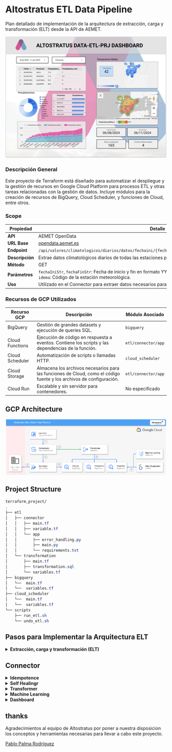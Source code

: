 # Altostratus ETL Data Pipeline

Plan detallado de implementación de la arquitectura de extracción, carga y transformación (ELT) desde la API de AEMET.

![Dashboard Visualization](documentation/images/altostratus-data-prj-dashboard.png)

### Descripción General
Este proyecto de Terraform está diseñado para automatizar el despliegue y la gestión de recursos en Google Cloud Platform para procesos ETL y otras tareas relacionadas con la gestión de datos. Incluye módulos para la creación de recursos de BigQuery, Cloud Scheduler, y funciones de Cloud, entre otros.

### Scope

| **Propiedad**   | **Detalle**                                                                                    |
|-----------------|------------------------------------------------------------------------------------------------|
| **API**         | AEMET OpenData                                                                                 |
| **URL Base**    | [opendata.aemet.es](https://opendata.aemet.es/dist/index.html#/informacion-satelite)           |
| **Endpoint**    | `/api/valores/climatologicos/diarios/datos/fechaini/{fechaIniStr}/fechafin/{fechaFinStr}/estacion/{idema}` |
| **Descripción** | Extrae datos climatológicos diarios de todas las estaciones para un rango de fechas específico.|
| **Método**      | GET                                                                                            |
| **Parámetros**  | `fechaIniStr`, `fechaFinStr`: Fecha de inicio y fin en formato YYYY-MM-DD.<br>`idema`: Código de la estación meteorológica. |
| **Uso**         | Utilizado en el Connector para extraer datos necesarios para procesamiento en Staging.         |

### Recursos de GCP Utilizados

| Recurso GCP       | Descripción                                                | Módulo Asociado    |
|-------------------|------------------------------------------------------------|--------------------|
| BigQuery          | Gestión de grandes datasets y ejecución de queries SQL.    | `bigquery`         |
| Cloud Functions   | Ejecución de código en respuesta a eventos. Contiene los scripts y las dependencias de la función. | `etl/connector/app`|
| Cloud Scheduler   | Automatización de scripts o llamadas HTTP.                 | `cloud_scheduler`  |
| Cloud Storage     | Almacena los archivos necesarios para las funciones de Cloud, como el código fuente y los archivos de configuración. | `etl/connector/app`|
| Cloud Run         | Escalable y sin servidor para contenedores.                | No especificado    |


## GCP Architecture

![subject](documentation/images/gcp_structure.png)

## Project Structure

```css
terraform_project/
.
├── etl
│   ├── connector
│   │   ├── main.tf
│   │   ├── variable.tf
│   │   └── app
│   │       ├── error_handling.py
│   │       ├── main.py
│   │       └── requirements.txt
│   └── transformation
│       ├── main.tf
│       ├── transformation.sql
│       └── variables.tf
├── bigquery
│   └──  main.tf
│   └──  variables.tf
├── cloud_scheduler
│   └──  main.tf
│   └──  variables.tf
└── scripts
    ├── run_etl.sh
    └── undo_etl.sh
```


## Pasos para Implementar la Arquitectura ELT


<details>
<summary><strong>Extracción, carga y transformación (ELT)</strong></summary>

### Flujo de Proceso ETL

1. **Extracción (E) - Connector:**
   - La función del connector se conecta a la API de AEMET.
   - Extrae los datos meteorológicos.
   - Almacena estos datos en la tabla de `staging` en BigQuery.

2. **Transformación (T) - Transformation:**
   - **Vista para Eliminación de Duplicados:**
     - Crea la vista `processing.aemet_data_clean_view` para eliminar duplicados.
   - **Vista para Validación y Limpieza:**
     - Crea la vista `processing.aemet_data_clean_validated_view` para validar y limpiar los datos.
   - **Tabla para Agregación y Cálculo:**
     - Crea la tabla `reporting.aemet_data_aggregated` a partir de las vistas procesadas.
     - Realiza cálculos como promedio de temperatura, suma de precipitación, etc.

3. **Carga (L) - Reporting:**
   - La tabla `reporting.aemet_data_aggregated` contiene los datos finales y agregados.
   - Estos datos están listos para ser consumidos por herramientas de visualización como Looker Studio.

</details>

## Connector

<details>
<summary><strong>Idempotence</strong></summary>
    
### Idempotencia
La idempotencia es un principio de diseño que asegura que múltiples invocaciones de una operación bajo las mismas condiciones producen el mismo resultado sin efectos adicionales. En el contexto de un conector ETL, asegura que al ejecutarse repetidas veces, el proceso no generará datos duplicados, incluso si se invoca varias veces el mismo día.

El conector está diseñado para ser idempotente. Esto se logra mediante una serie de controles y verificaciones que aseguran que solo se carguen datos nuevos o faltantes en la base de datos, sin duplicar entradas existentes. A continuación, se detallan los pasos y mecanismos utilizados:

1. **Verificación de Datos Existentes:**
   - Antes de insertar datos en BigQuery, el conector verifica si ya existen en la tabla destino. Esto se hace mediante una consulta SQL que busca registros por fecha y estación.
   ```python
   def check_data_exists(client, table_id, date, station):
       query = f"""
       SELECT COUNT(*) as count
       FROM `{table_id}`
       WHERE Fecha = '{date}' AND Estacion = '{station}'
       """
       query_job = client.query(query)
       results = query_job.result()
       for row in results:
           if row.count > 0:
               return True
       return False
   ```

2. **Procesamiento Condicional de Datos:**
   - Solo los datos que no existen actualmente en la base de datos son procesados y cargados. Esto evita duplicados y asegura que cada ejecución del conector, incluso repetida en el mismo día, no altere los resultados de las cargas anteriores.
   ```python
   for row in data:
       if not check_data_exists(client, table_id, row['Fecha'], row['Estacion']):
           unique_data.append(row)

   if unique_data:
       errors = client.insert_rows_json(table_id, unique_data)
       if errors:
           raise Exception(f"Failed to insert rows: {errors}")
   ```

3. **Manejo de Excepciones y Errores de Conectividad:**
   - Cualquier fallo en la obtención de datos o en la respuesta de la API resulta en la captura de estos incidentes sin reintentar automáticamente la carga, lo que podría llevar a intentos duplicados de inserción.
   ```python
   except requests.exceptions.RequestException as e:
       print(f"Exception occurred for station {station_id}, logging failed request: {e}")
       failed_stations.append(station_id)
   ```

#### Beneficios de la Idempotencia
Implementar la idempotencia en el conector ofrece múltiples beneficios, incluyendo:
- **Consistencia de Datos**: Asegura que los datos sean consistentes y confiables, libres de duplicaciones no deseadas.
- **Robustez Operativa**: Mejora la robustez del sistema al manejar fallos y reinvocaciones sin introducir anomalías en los datos.
- **Optimización de Recursos**: Reduce el uso innecesario de recursos al evitar procesar y almacenar datos que ya están presentes.
  
</details>


<details>
<summary><strong>Self Healingr</strong></summary>

# Self Healing

La auto-reparación en nuestro conector de Altostratus asegura que si ocurre alguna interrupción en la disponibilidad de la API de AEMET, como un período de inactividad de dos semanas, el sistema automáticamente recupera y carga los datos perdidos una vez que la API vuelve a estar disponible.

#### Mecanismo de Auto-Reparación:

1. **Registro de Solicitudes Fallidas:**
   - Si una solicitud a la API falla, el incidente se registra en una tabla específica (`FAILED_REQUESTS_TABLE`) con detalles como la fecha de inicio, la fecha de fin y el código de la estación.
   ```python
   def log_failed_requests(client, start_date, end_date, station_id):
       table_id = os.getenv('FAILED_REQUESTS_TABLE_ID')
       row = {"FechaInicio": start_date, "FechaFin": end_date, "Estacion": station_id}
       client.insert_rows_json(table_id, [row])
   ```

2. **Reintento de Cargas Fallidas:**
   - Regularmente se revisa la tabla de solicitudes fallidas para intentar nuevamente cargar los datos. Si la API vuelve a estar disponible y los datos pueden ser recuperados, se procesan y cargan en BigQuery.
   ```python
   def retry_failed_requests(client, api_key):
       table_id = os.getenv('FAILED_REQUESTS_TABLE_ID')
       failed_requests = client.query(f"SELECT * FROM `{table_id}`").result()
       for request in failed_requests:
           data_url = fetch_aemet_data(api_key, request.FechaInicio, request.FechaFin, request.Estacion)
           if data_url:
               data = fetch_data_from_url(data_url)
               load_data_to_bigquery(data)
               delete_failed_request(client, request.FechaInicio, request.FechaFin, request.Estacion)
   ```

3. **Limpieza de Registros de Fallos:**
   - Después de una carga exitosa, las entradas correspondientes en la tabla de solicitudes fallidas se eliminan para evitar reintento innecesarios y mantener la tabla limpia.
   ```python
   def delete_failed_request(client, start_date, end_date, station_id):
       table_id = os.getenv('FAILED_REQUESTS_TABLE_ID')
       client.query(f"DELETE FROM `{table_id}` WHERE FechaInicio = '{start_date}' AND FechaFin = '{end_date}' AND Estacion = '{station_id}'")
   ```

#### Beneficios:

- **Continuidad y Completitud de Datos**: Asegura que todos los datos necesarios sean recuperados y cargados, manteniendo la integridad y completitud del conjunto de datos.
- **Resiliencia Operativa**: Aumenta la capacidad del sistema para manejar interrupciones sin intervención humana, mejorando la fiabilidad del proceso ETL.
- **Eficiencia en la Gestión de Datos**: Optimiza el manejo de datos y recursos al automatizar la recuperación de datos tras fallos de conexión con la fuente.

</details>


<details>
<summary><strong>Transformer</strong></summary>

### Descripción del Transformer

El módulo Transformer es crucial para la conversión de datos crudos en información agregada y limpia que se almacena para el análisis y reporte final. Este proceso se realiza mediante scripts SQL que manipulan y transforman datos almacenados en BigQuery, siguiendo un flujo detallado y estructurado de operaciones.

#### Proceso de Transformación Detallado:

1. **Eliminación de Duplicados:**
   - Primero, se crea una vista en BigQuery que elimina los duplicados de los datos recopilados, garantizando que cada registro en el dataset `staging` sea único. Esto se logra utilizando la cláusula `SELECT DISTINCT`.
   ```sql
   CREATE OR REPLACE VIEW processing.aemet_data_clean_view AS
   SELECT DISTINCT *
   FROM staging.aemet_data;
   ```

2. **Validación y Limpieza de Datos:**
   - A continuación, se aplica una segunda vista para validar y limpiar los datos. Esta vista filtra los registros para asegurarse de que todos los campos críticos contengan valores válidos y no nulos, como temperaturas y precipitaciones.
   ```sql
   CREATE OR REPLACE VIEW processing.aemet_data_clean_validated_view AS
   SELECT *
   FROM processing.aemet_data_clean_view
   WHERE Temperatura_Media_C IS NOT NULL
     AND Temperatura_Maxima_C IS NOT NULL
     AND Temperatura_Minima_C IS NOT NULL;
   ```

3. **Agregación y Cálculo:**
   - Finalmente, se realiza una transformación que agrega los datos por provincia y fecha, calculando promedios y totales para varias métricas climáticas. Esta transformación se almacena como una tabla en el dataset `reporting`.
   ```sql
   CREATE OR REPLACE TABLE reporting.aemet_data_aggregated AS
   SELECT Provincia, Fecha,
          AVG(Temperatura_Media_C) AS Avg_Temperatura_Media_C,
          AVG(Temperatura_Maxima_C) AS Avg_Temperatura_Maxima_C,
          AVG(Temperatura_Minima_C) AS Avg_Temperatura_Minima_C,
          SUM(Precipitacion_mm) AS Total_Precipitacion_mm,
          AVG(Humedad_Relativa_Media) AS Avg_Humedad_Relativa_Media,
          AVG(Presion_Maxima_hPa) AS Avg_Presion_Maxima_hPa,
          AVG(Presion_Minima_hPa) AS Avg_Presion_Minima_hPa,
          AVG(Velocidad_Media_Viento_ms) AS Avg_Velocidad_Media_Viento_ms,
          MAX(Racha_Maxima_Viento_ms) AS Max_Racha_Maxima_Viento_ms
   FROM processing.aemet_data_clean_validated_view
   GROUP BY Provincia, Fecha;
   ```

#### Características Clave del Transformer:

- **Automatización de Limpieza y Validación:** Asegura la calidad y la confiabilidad de los datos que fluyen hacia los sistemas de reporting y análisis.
- **Eficiencia de Consultas:** Al almacenar vistas intermedias y tablas, se minimiza el costo computacional de futuras consultas y análisis, permitiendo un acceso más rápido y eficiente a los datos.
- **Facilidad de Mantenimiento:** Mantener el código SQL en archivos separados y bien documentados facilita su revisión y actualización.

</details>


<details>
<summary><strong>Machine Learning</strong></summary>

# Predictions

### Parámetros Clave en el Modelo de Machine Learning

| **Parámetro**          | **Descripción**                                                                                       | **Valor Utilizado** |
|------------------------|-------------------------------------------------------------------------------------------------------|---------------------|
| **Forecast Horizon**   | Define el período hacia el futuro para el cual el modelo realiza predicciones.                        | Después de 7 días   |
| **Context Window**     | Cantidad de días anteriores usados para predecir un valor futuro, proporcionando contexto histórico.  | 5 días              |

#### Resumen de Parámetros:
- **Forecast Horizon**: Ajustado para predecir valores hasta 7 días después del último dato disponible, enfocado en una proyección de corto plazo.
- **Context Window**: Utiliza 5 días de datos anteriores para cada predicción, equilibrando la captura de tendencias recientes sin sobrecargar el modelo con información demasiado antigua.

## Primera predicción

```
Fecha,Estacion,Provincia,Temperatura_Maxima_C,Temperatura_Minima_C,Humedad_Relativa_Media,Presion_Maxima_hPa,Presion_Minima_hPa,Velocidad_Media_Viento_ms,Racha_Maxima_Viento_ms,Precipitacion_mm,predicted_on_Fecha,Predicted_Temperatura_Media_C
2024-06-11,"MADRID, RETIRO",MADRID,30.0,20.0,45.0,937.2,933.9,2.5,7.8,0.0,2024-06-11,24.859983444213867
2024-06-12,"MADRID, RETIRO",MADRID,31.0,21.0,46.0,937.2,933.9,2.5,7.8,0.0,2024-06-11,24.525007247924805
2024-06-13,"MADRID, RETIRO",MADRID,32.0,22.0,47.0,937.2,933.9,2.5,7.8,0.0,2024-06-11,24.2839412689209
2024-06-14,"MADRID, RETIRO",MADRID,33.0,23.0,48.0,937.2,933.9,2.5,7.8,0.0,2024-06-11,24.024276733398438
2024-06-15,"MADRID, RETIRO",MADRID,34.0,24.0,49.0,937.2,933.9,2.5,7.8,0.0,2024-06-11,24.142459869384766
2024-06-16,"MADRID, RETIRO",MADRID,35.0,25.0,50.0,937.2,933.9,2.5,7.8,0.0,2024-06-11,24.18337059020996
2024-06-17,"MADRID, RETIRO",MADRID,36.0,26.0,51.0,937.2,933.9,2.5,7.8,0.0,2024-06-11,24.358701705932617
```

## Segunda prediccion
```
"2024-06-11","MADRID","30.0","20.0","0.0","45.0","937.2","933.9","2.5","7.8",22.91298484802246
"2024-06-12","MADRID","31.0","21.0","0.0","46.0","937.2","933.9","2.5","7.8",22.82161521911621
"2024-06-13","MADRID","32.0","22.0","0.0","47.0","937.2","933.9","2.5","7.8",22.551820755004883
"2024-06-14","MADRID","33.0","23.0","0.0","48.0","937.2","933.9","2.5","7.8",22.6556396484375
"2024-06-15","MADRID","34.0","24.0","0.0","49.0","937.2","933.9","2.5","7.8",22.755218505859375
"2024-06-16","MADRID","35.0","25.0","0.0","50.0","937.2","933.9","2.5","7.8",22.822126388549805
"2024-06-17","MADRID","36.0","26.0","0.0","51.0","937.2","933.9","2.5","7.8",22.743627548217773
```

## Analisis

### Mejoras para el segundo modelo

- **Ampliación de Datos**: El segundo modelo se benefició de un conjunto de datos mucho más amplio, aprovechando observaciones de un año entero por cada estación. Esto proporcionó una base más robusta para el entrenamiento, permitiendo al modelo captar mejor las variabilidades y tendencias a largo plazo.
- **Tiempo de Entrenamiento**: Al duplicar el tiempo de entrenamiento en el segundo modelo, se permitió un análisis más profundo de los datos más extensos, potencialmente mejorando la capacidad del modelo para hacer predicciones precisas.
- **Tratamiento de Valores Nulos**: Optar por la mediana en lugar de la media para reemplazar los valores nulos en las precipitaciones asegura que el modelo no se vea afectado por valores atípicamente altos o bajos, manteniendo una aproximación más realista y representativa de las condiciones climáticas típicas.

### Parámetros Clave en el Modelo de Machine Learning

| **Parámetro**          | **Descripción**                                                                                       | **Valor Utilizado** |
|------------------------|-------------------------------------------------------------------------------------------------------|---------------------|
| **Forecast Horizon**   | Define el período hacia el futuro para el cual el modelo realiza predicciones.                        | Después de 7 días   |
| **Context Window**     | Cantidad de días anteriores usados para predecir un valor futuro, proporcionando contexto histórico.  | 5 días              |

#### Resumen de Parámetros:
- **Forecast Horizon**: Ajustado para predecir valores hasta 7 días después del último dato disponible, enfocado en una proyección de corto plazo.
- **Context Window**: Utiliza 5 días de datos anteriores para cada predicción, equilibrando la captura de tendencias recientes sin sobrecargar el modelo con información demasiado antigua.

### Modelo de ayer
- **MAE (Error Absoluto Medio)**: 4.296
- **MAPE (Error Porcentual Absoluto Medio)**: 391,988,900 (extremadamente alto)
- **RMSE (Error Cuadrático Medio Raíz)**: 5.187
- **RMSLE (Error Logarítmico Cuadrático Medio Raíz)**: 0.559
- **R² (Coeficiente de Determinación)**: 0.301

### Modelo de hoy
- **MAE**: 3.25
- **MAPE**: 64,606,156 (todavía muy alto pero mucho menor que el modelo anterior)
- **RMSE**: 4.206
- **RMSLE**: 0.343
- **R²**: 0.571
- **RMSPE (Error Porcentual Cuadrático Medio Raíz)**: 1,027,265,200 (muy alto)
- **WAPE (Error Porcentual Absoluto Ponderado)**: 19.869

### Análisis y Comparación

1. **MAE y RMSE**:
   - El MAE y RMSE son más bajos en el modelo de hoy, lo que indica que, en promedio, los errores en las predicciones son menores en magnitud comparado con el modelo de ayer.

2. **MAPE y RMSPE**:
   - Ambos modelos presentan valores extremadamente altos para MAPE y RMSPE, lo que sugiere que hay problemas en algunos casos específicos donde los errores porcentuales son muy grandes. Esto podría ser debido a valores reales muy pequeños o cercanos a cero, lo cual hace que cualquier error pequeño en la predicción se amplifique en términos porcentuales.

3. **RMSLE**:
   - El RMSLE es más bajo en el modelo de hoy, indicando que este modelo maneja mejor los errores en una escala logarítmica, lo cual es útil cuando los valores varían en órdenes de magnitud.

4. **R²**:
   - El valor de R² es sustancialmente mayor en el modelo de hoy (0.571 frente a 0.301), lo que sugiere que este modelo puede explicar una mayor proporción de la varianza de los datos observados, lo que lo hace más fiable.

5. **WAPE**:
   - WAPE solo está disponible para el modelo de hoy y es relativamente alto (19.869), lo que indica que el error medio ponderado es casi el 20% del valor real promedio.

### Conclusión

El **modelo de hoy es más fiable** en términos generales, ya que todas las métricas clave de error (MAE, RMSE, RMSLE) son más bajas, y su R² es mucho más alto, lo que significa que el modelo de hoy tiene una mejor capacidad general para predecir los datos. Sin embargo, ambos modelos sufren de altos errores porcentuales (MAPE, RMSPE), lo que puede necesitar una revisión de cómo los datos son manejados o transformados antes de la predicción, o podría indicar que el modelo necesita ser ajustado para manejar mejor casos con valores pequeños o cero.

</details>

<details>
<summary><strong>Dashboard</strong></summary>

### Dashboard en Looker Studio

El dashboard en Looker Studio visualiza datos de clima procesados y almacenados en la BigQuery de reporting. Está diseñado para ofrecer insights dinámicos y actualizados con una interfaz interactiva y fácil de navegar.

#### Características del Dashboard:
- **Filtros Dinámicos**: Incluye filtros de fecha y localización que permiten a los usuarios personalizar la visualización de datos desde el 06/08/2024 al 11/06/2024 y por provincias específicas.
- **Fuentes de Datos**: Se alimenta directamente de la tabla de reporting en BigQuery, asegurando que los datos sean actuales y reflejen las últimas actualizaciones y transformaciones realizadas.
- **Visualizaciones Implementadas**:
  - **Tabla de Datos**: Muestra registros diarios de temperatura y precipitaciones por provincia.
  - **Mapa de Calor**: Representa la temperatura media a nivel provincial, permitiendo una visualización geográfica de los datos.
  - **Gráficos de Barras y Tortas**: Proporcionan análisis comparativos de la temperatura (media, máxima, mínima) y distribuciones porcentuales de las precipitaciones entre diferentes provincias.

#### Beneficios del Dashboard:
- **Interactividad**: Los usuarios pueden interactuar con los filtros para explorar diferentes aspectos de los datos climáticos, adaptando el análisis a sus necesidades específicas.
- **Actualización en Tiempo Real**: Conectado directamente a BigQuery, el dashboard refleja cambios y actualizaciones de datos en tiempo real.
- **Soporte Decisorio**: Facilita la toma de decisiones proporcionando un acceso rápido y fácil a insights climáticos clave, esenciales para planificación y respuesta a condiciones ambientales.

</details>

## thanks

Agradecimientos al equipo de Altostratus por poner a nuestra disposicion los conceptos y herramientas necesarias para llevar a cabo este proyecto.

[Pablo Palma Rodríguez]([https://www.linkedin.com/in/pablopalmarodr%C3%ADguez/)
